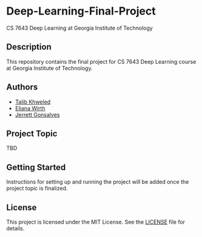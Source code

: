 # Deep-Learning-Final-Project
CS 7643 Deep Learning at Georgia Institute of Technology

## Description
This repository contains the final project for CS 7643 Deep Learning course at Georgia Institute of Technology.

## Authors
- [Talib Khweled](https://github.com/TalibKhweled)
- [Eliana Wirth](https://github.com/elianaive)   
- [Jerrett Gonsalves](https://github.com/JerrettG)

## Project Topic
TBD

## Getting Started
Instructions for setting up and running the project will be added once the project topic is finalized.

## License
This project is licensed under the MIT License. See the [LICENSE](LICENSE) file for details.
